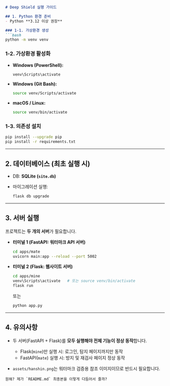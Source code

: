 ````markdown
# Deep Shield 실행 가이드

## 1. Python 환경 준비
- Python **3.12 이상 권장**

### 1-1. 가상환경 생성
```bash
python -m venv venv
````

### 1-2. 가상환경 활성화

* **Windows (PowerShell):**

  ```bash
  venv\Scripts\activate
  ```
* **Windows (Git Bash):**

  ```bash
  source venv/Scripts/activate
  ```
* **macOS / Linux:**

  ```bash
  source venv/bin/activate
  ```

### 1-3. 의존성 설치

```bash
pip install --upgrade pip
pip install -r requirements.txt
```

---

## 2. 데이터베이스 (최초 실행 시)

* DB: **SQLite (`site.db`)**
* 마이그레이션 실행:

  ```bash
  flask db upgrade
  ```

---

## 3. 서버 실행

프로젝트는 **두 개의 서버**가 필요합니다.

* **터미널 1 (FastAPI: 워터마크 API 서버)**

  ```bash
  cd apps/mate
  uvicorn main:app --reload --port 5002
  ```

* **터미널 2 (Flask: 웹사이트 서버)**

  ```bash
  cd apps/mine
  venv\Scripts\activate   # 또는 source venv/bin/activate
  flask run
  ```

  또는

  ```bash
  python app.py
  ```

---

## 4. 유의사항

* 두 서버(FastAPI + Flask)를 **모두 실행해야 전체 기능이 정상 동작**합니다.

  * Flask(`mine`)만 실행 시: 로그인, 탐지 페이지까지만 동작
  * FastAPI(`mate`) 실행 시: 방지 및 재검사 페이지 정상 동작
* `assets/hanshin.png`는 워터마크 검증용 참조 이미지이므로 반드시 필요합니다.

```
원해? 제가 `README.md` 최종본을 이렇게 다듬어서 줄까?
```

